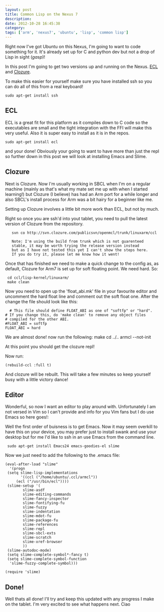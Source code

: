 ```yaml
---
layout: post
title: Common Lisp on the Nexus 7
description:
date: 2012-10-28 16:45:38
category:
tags: ['arm', 'nexus7', 'ubuntu', 'lisp', 'common lisp']
---
```


Right now I've got Ubuntu on this Nexus, I'm going to want to code something for it. It's already set up for C and python dev but not a drop of Lisp in sight (*gasp*)! 

In this post I'm going to get two versions up and running on the Nexus. [ECL](http://ecls.sourceforge.net/) and [Clozure](http://ccl.clozure.com/).

To make this easier for yourself make sure you have installed ssh so you can do all of this from a real keyboard!

    sudo apt-get install ssh


## ECL
ECL is a great fit for this platform as it compiles down to C code so the executables are small and the tight integration with the FFI will make this very useful. Also it is super easy to install as it is in the repos.

    sudo apt-get install ecl

and your done! Obviously your going to want to have more than just the repl so further down in this post we will look at installing Emacs and Slime.


## Clozure
Next is Clozure. Now I'm usually working in SBCL when I'm on a regular machine (mainly as that's what my mate set me up with when I started learning!) but Clozure (I believe) has had an Arm port for a while longer and also SBCL's install process for Arm was a bit hairy for a beginner like me.

Setting up Clozure involves a little bit more work than ECL, but not by much.

Right so once you are ssh'd into yout tablet, you need to pull the latest version of Clozure from the repository. 

       svn co http://svn.clozure.com/publicsvn/openmcl/trunk/linuxarm/ccl

       Note: I'm using the build from trunk which is not guarenteed
       stable, it may be worth trying the release version instead 
       but as I have not tested this yet I can't show the steps here.
       If you do try it, please let me know how it went!


Once that has finished we need to make a quick change to the config as, as default, Clozure for Arm7 is set up for soft floating point. We need hard. So:

     cd ccl/lisp-kernel/linuxarm/
     make clean

Now you need to open up the 'float_abi.mk' file in your favourite editor and uncomment the hard float line and comment out the soft float one. After the change the file should look like this:

      # This file should define FLOAT_ABI as one of "softfp" or "hard".
	# If you change this, do 'make clean' to remove any object files
	# compiled for the other ABI.
	#FLOAT_ABI = softfp
	FLOAT_ABI = hard

We are almost done! now run the following:
   make
   cd ../..
   armcl --not-init

At this point you should get the clozure repl!

Now run:
    
    (rebuild-ccl :full t)

And clozure will be rebuilt. This will take a few minutes so keep yourself busy with a little victory dance!


## Editor
Wonderful, so now I want an editor to play around with. Unfortunately I am not versed in Vim so I can't provide and info for you Vim fans but I do use Emacs so here goes!:

Well the first order of buisness is to get Emacs. Now it may seem overkill to have this on your device, you may prefer just to install swank and use your desktop but for me I'd like to ssh in an use Emacs from the command line.

     sudo apt-get install Emacs24 emacs-goodies-el slime

Now we just need to add the following to the .emacs file:
    
    (eval-after-load "slime"
      '(progn
	 (setq slime-lisp-implementations
	       '((ccl ("/home/ubuntu/.ccl/armcl"))
		 (ecl ("/usr/bin/ecl"))))
	 (slime-setup '(
			slime-asdf
			slime-editing-commands
			slime-fancy-inspector
			slime-fontifying-fu
			slime-fuzzy
			slime-indentation
			slime-mdot-fu
			slime-package-fu
			slime-references
			slime-repl
			slime-sbcl-exts
			slime-scratch
			slime-xref-browser
			))
	 (slime-autodoc-mode)
	 (setq slime-complete-symbol*-fancy t)
	 (setq slime-complete-symbol-function
      'slime-fuzzy-complete-symbol)))

    (require 'slime)

## Done!
Well thats all done! I'll try and keep this updated with any progress I make on the tablet. I'm very excited to see what happens next.
Ciao